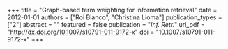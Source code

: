 +++
title = "Graph-based term weighting for information retrieval"
date = 2012-01-01
authors = ["Roi Blanco", "Christina Lioma"]
publication_types = ["2"]
abstract = ""
featured = false
publication = "*Inf. Retr.*"
url_pdf = "http://dx.doi.org/10.1007/s10791-011-9172-x"
doi = "10.1007/s10791-011-9172-x"
+++

